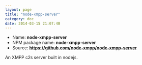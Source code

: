 ```yaml
---
layout: page
title: "node-xmpp-server"
category: doc
date: 2014-03-15 21:07:40
---
```


* Name: __node-xmpp-server__
* NPM package name: __node-xmpp-server__
* Source: __https://github.com/node-xmpp/node-xmpp-server__

An XMPP c2s server built in nodejs.